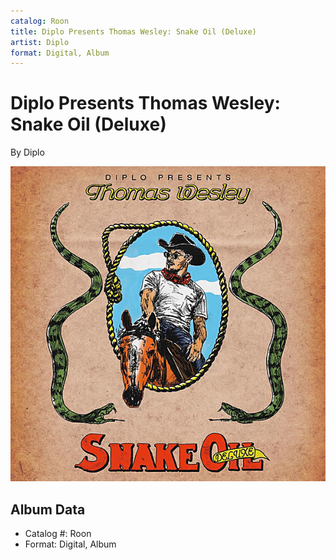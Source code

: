 ```yaml
---
catalog: Roon
title: Diplo Presents Thomas Wesley: Snake Oil (Deluxe)
artist: Diplo
format: Digital, Album
---
```


# Diplo Presents Thomas Wesley: Snake Oil (Deluxe)

By Diplo

![](../../assets/albumcovers/Diplo-Diplo_Presents_Thomas_Wesley-_Snake_Oil_Deluxe.png)

## Album Data

- Catalog #: Roon
- Format: Digital, Album

